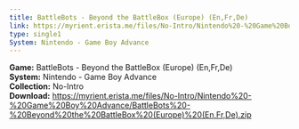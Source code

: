```yaml
---
title: BattleBots - Beyond the BattleBox (Europe) (En,Fr,De)
link: https://myrient.erista.me/files/No-Intro/Nintendo%20-%20Game%20Boy%20Advance/BattleBots%20-%20Beyond%20the%20BattleBox%20(Europe)%20(En,Fr,De).zip
type: single1
System: Nintendo - Game Boy Advance
---
```

<b>Game:</b> BattleBots - Beyond the BattleBox (Europe) (En,Fr,De)<br>
<b>System:</b> Nintendo - Game Boy Advance<br>
<b>Collection:</b> No-Intro<br>
<b>Download:</b> https://myrient.erista.me/files/No-Intro/Nintendo%20-%20Game%20Boy%20Advance/BattleBots%20-%20Beyond%20the%20BattleBox%20(Europe)%20(En,Fr,De).zip